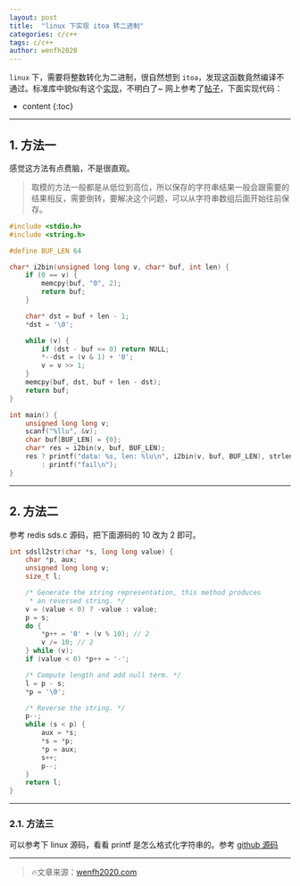 ```yaml
---
layout: post
title:  "linux 下实现 itoa 转二进制"
categories: c/c++
tags: c/c++
author: wenfh2020
--- 
```


`linux` 下，需要将整数转化为二进制，很自然想到 `itoa`，发现这函数竟然编译不通过。标准库中貌似有这个[实现](http://www.cplusplus.com/reference/cstdlib/itoa/
)，不明白了~ 网上参考了[帖子](https://stackoverflow.com/questions/190229/where-is-the-itoa-function-in-linux)，下面实现代码：



* content
{:toc}

---

## 1. 方法一

感觉这方法有点费脑，不是很直观。

> 取模的方法一般都是从低位到高位，所以保存的字符串结果一般会跟需要的结果相反，需要倒转，要解决这个问题，可以从字符串数组后面开始往前保存。

```c
#include <stdio.h>
#include <string.h>

#define BUF_LEN 64

char* i2bin(unsigned long long v, char* buf, int len) {
    if (0 == v) {
        memcpy(buf, "0", 2);
        return buf;
    }

    char* dst = buf + len - 1;
    *dst = '\0';

    while (v) {
        if (dst - buf <= 0) return NULL;
        *--dst = (v & 1) + '0';
        v = v >> 1;
    }
    memcpy(buf, dst, buf + len - dst);
    return buf;
}

int main() {
    unsigned long long v;
    scanf("%llu", &v);
    char buf[BUF_LEN] = {0};
    char* res = i2bin(v, buf, BUF_LEN);
    res ? printf("data: %s, len: %lu\n", i2bin(v, buf, BUF_LEN), strlen(buf))
        : printf("fail\n");
}
```

---

## 2. 方法二

参考 redis sds.c 源码，把下面源码的 10 改为 2 即可。

```c
int sdsll2str(char *s, long long value) {
    char *p, aux;
    unsigned long long v;
    size_t l;

    /* Generate the string representation, this method produces
     * an reversed string. */
    v = (value < 0) ? -value : value;
    p = s;
    do {
        *p++ = '0' + (v % 10); // 2 
        v /= 10; // 2
    } while (v);
    if (value < 0) *p++ = '-';

    /* Compute length and add null term. */
    l = p - s;
    *p = '\0';

    /* Reverse the string. */
    p--;
    while (s < p) {
        aux = *s;
        *s = *p;
        *p = aux;
        s++;
        p--;
    }
    return l;
}
```

---

### 2.1. 方法三

可以参考下 linux 源码，看看 printf 是怎么格式化字符串的。参考 [github 源码](https://github.com/torvalds/linux/blob/master/arch/x86/boot/printf.c)

---

> 🔥文章来源：[wenfh2020.com](https://wenfh2020.com/)